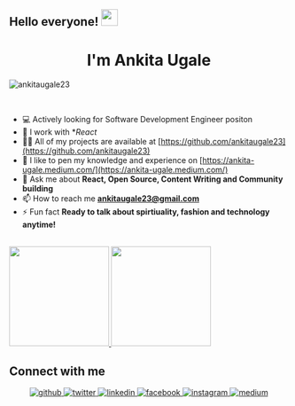 ## Hello everyone! <img src="https://raw.githubusercontent.com/iampavangandhi/iampavangandhi/master/gifs/Hi.gif" width="30px" ></h2>
<h1 align="center">I'm Ankita Ugale</h1>

<p align="left"> <img src="https://komarev.com/ghpvc/?username=ankitaugale23" alt="ankitaugale23" /> </p>
<br />

- 💻 Actively looking for Software Development Engineer positon
- 🌱 I work with **React*
- 👨‍💻 All of my projects are available at [https://github.com/ankitaugale23](https://github.com/ankitaugale23)
- 📝 I like to pen my knowledge and experience on [https://ankita-ugale.medium.com/](https://ankita-ugale.medium.com/)
- 💬 Ask me about **React, Open Source, Content Writing and Community building**
- 📫 How to reach me **ankitaugale23@gmail.com**
- ⚡ Fun fact **Ready to talk about spirtiuality, fashion and technology anytime!**

<br/>

<a href="https://github.com/AVS1508">
  <img height="180em" src="https://github-readme-stats.vercel.app/api?username=ankitaugale23&theme=buefy&show_icons=true" />
  <img height="180em" src="https://github-readme-stats.vercel.app/api/top-langs/?username=ankitaugale23&theme=buefy&layout=compact" />
</a>

<br/>

## Connect with me  
<div align="center">
<a href="https://github.com/ankitaugale23" target="_blank">
<img src=https://img.shields.io/badge/github-%2324292e.svg?&style=for-the-badge&logo=github&logoColor=white alt=github style="margin-bottom: 5px;" />
</a>
<a href="https://twitter.com/ugale_ankita" target="_blank">
<img src=https://img.shields.io/badge/twitter-%2300acee.svg?&style=for-the-badge&logo=twitter&logoColor=white alt=twitter style="margin-bottom: 5px;" />
</a>
<a href="https://www.linkedin.com/in/ankita-ugale-333b21199/" target="_blank">
<img src=https://img.shields.io/badge/linkedin-%231E77B5.svg?&style=for-the-badge&logo=linkedin&logoColor=white alt=linkedin style="margin-bottom: 5px;" />
</a>
<a href="https://www.facebook.com/ankitawritess" target="_blank">
<img src=https://img.shields.io/badge/facebook-%232E87FB.svg?&style=for-the-badge&logo=facebook&logoColor=white alt=facebook style="margin-bottom: 5px;" />
</a>
<a href="https://www.instagram.com/its____ankita/" target="_blank">
<img src=https://img.shields.io/badge/instagram-%23000000.svg?&style=for-the-badge&logo=instagram&logoColor=white alt=instagram style="margin-bottom: 5px;" />
</a>
<a href="https://ankita-ugale.medium.com/" target="_blank">
<img src=https://img.shields.io/badge/medium-%23292929.svg?&style=for-the-badge&logo=medium&logoColor=white alt=medium style="margin-bottom: 5px;" />
</a>  
</div>  
  

